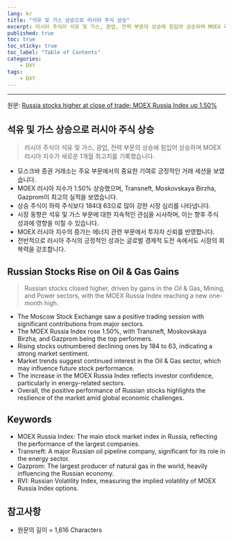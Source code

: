 ```yaml
---
lang: kr
title: "석유 및 가스 상승으로 러시아 주식 상승"
excerpt: 러시아 주식이 석유 및 가스, 광업, 전력 부문의 상승에 힘입어 상승하며 MOEX 러시아 지수가 새로운 1개월 최고치를 기록했습니다.
published: true
toc: true
toc_sticky: true
toc_label: "Table of Contents"
categories:
    - DXY
tags:
    - DXY
---
```


---

  원문: [Russia stocks higher at close of trade; MOEX Russia Index up 1.50%](https://www.investing.com/news/stock-market-news/russia-stocks-higher-at-close-of-trade-moex-russia-index-up-150-3788636)

## 석유 및 가스 상승으로 러시아 주식 상승

> 러시아 주식이 석유 및 가스, 광업, 전력 부문의 상승에 힘입어 상승하며 MOEX 러시아 지수가 새로운 1개월 최고치를 기록했습니다.


- 모스크바 증권 거래소는 주요 부문에서의 중요한 기여로 긍정적인 거래 세션을 보였습니다.
- MOEX 러시아 지수가 1.50% 상승했으며, Transneft, Moskovskaya Birzha, Gazprom이 최고의 실적을 보였습니다.
- 상승 주식이 하락 주식보다 184대 63으로 많아 강한 시장 심리를 나타냅니다.
- 시장 동향은 석유 및 가스 부문에 대한 지속적인 관심을 시사하며, 이는 향후 주식 성과에 영향을 미칠 수 있습니다.
- MOEX 러시아 지수의 증가는 에너지 관련 부문에서 투자자 신뢰를 반영합니다.
- 전반적으로 러시아 주식의 긍정적인 성과는 글로벌 경제적 도전 속에서도 시장의 회복력을 강조합니다.

## Russian Stocks Rise on Oil & Gas Gains

> Russian stocks closed higher, driven by gains in the Oil & Gas, Mining, and Power sectors, with the MOEX Russia Index reaching a new one-month high.


- The Moscow Stock Exchange saw a positive trading session with significant contributions from major sectors.
- The MOEX Russia Index rose 1.50%, with Transneft, Moskovskaya Birzha, and Gazprom being the top performers.
- Rising stocks outnumbered declining ones by 184 to 63, indicating a strong market sentiment.
- Market trends suggest continued interest in the Oil & Gas sector, which may influence future stock performance.
- The increase in the MOEX Russia Index reflects investor confidence, particularly in energy-related sectors.
- Overall, the positive performance of Russian stocks highlights the resilience of the market amid global economic challenges.

## Keywords

- MOEX Russia Index: The main stock market index in Russia, reflecting the performance of the largest companies.
- Transneft: A major Russian oil pipeline company, significant for its role in the energy sector.
- Gazprom: The largest producer of natural gas in the world, heavily influencing the Russian economy.
- RVI: Russian Volatility Index, measuring the implied volatility of MOEX Russia Index options.

## 참고사항

- 원문의 길이 = 1,616 Characters

